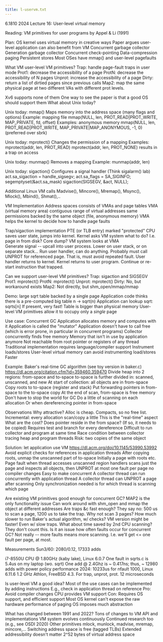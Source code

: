 ```yaml
---
title: l-uservm.txt
---
```


6.1810 2024 Lecture 16: User-level virtual memory

Reading: VM primitives for user programs by Appel & Li (1991)

Plan:
OS kernel uses virtual memory in creative ways
Paper argues user-level application can also benefit from VM
Concurrent garbage collector
Generation garbage collector
Concurrent check-pointing
Data-compression paging
Persistent stores
Most OSes have mmap() and user-level pagefaults

What VM user-level VM primitives?
Trap: handle page-fault traps in user mode
Prot1: decrease the accessibility of a page
ProtN: decrease the accessibility of N pages
Unprot: increase the accessibility of a page
Dirty: return a list of dirtied pages since previous calls
Map2: map the same physical page at two different VAs with
different prot levels.

Xv6 supports none of them
One way to see the paper is that a good OS should support them
What about Unix today?

Unix today: mmap()
Maps memory into the address space (many flags and options)
Example: mapping file
mmap(NULL, len, PROT_READ|PROT_WRITE, MAP_PRIVATE, fd, offset)
Examples: anonymous memory
mmap(NULL, len, PROT_READ|PROT_WRITE, MAP_PRIVATE|MAP_ANONYMOUS, -1, 0)
(preferred over sbrk)

Unix today: mprotect()
Changes the permission of a mapping
Examples:
mprotect(addr, len, PROT_READ)
mprotect(addr, len, PROT_NONE)
results in a trap on access

Unix today: munmap()
Removes a mapping
Example:
munmap(addr, len)

Unix today: sigaction()
Configures a signal handler
(Think sigalarm() lab)
act.sa_sigaction = handle_sigsegv;
act.sa_flags = SA_SIGINFO;
segemptyset(&act.sa_mask)
sigaction(SIGSEGV, &act, NULL);

Additional Linux VM calls
Madvise(), Mincore(), Mremap(), Msync(), Mlock(), Mbind(), Shmat(),..

VM Implementation
Address spaces consists of VMAs and page tables
VMA (virtual memory area)
contiguous range of virtual addresses
same permissions
backed by the same object (file, anonymous memory)
VMA helps the kernel to decide how to handle page faults

Trap/sigaction implementation
PTE (or TLB entry) marked "protected"
CPU saves user state, jumps into kernel.
Kernel asks VM system what to do?
I.e. page in from disk? Core dump?
VM system looks at VMA  
 Generate signal -- upcall into user process.
Lower on user stack, or on separate stack...
Run user handler, can do anything.
Probably must call UNPROT for referenced page.
That is, must avoid repeated fault.
User handler returns to kernel.
Kernel returns to user program.
Continue or re-start instruction that trapped.

Can we support user-level VM primitives?
Trap: sigaction and SIGSEGV
Prot1: mprotect()
ProtN: mprotect()
Unprot: mprotect()
Dirty: No, but workaround exists
Map2: Not directly, but shm_open/mmap/mmap

Demo: large sqrt table backed by a single page
Application code thinks there is a pre-computed big table
n -> sqrt(n)
Application can lookup sqrt: sqrts[n]
If present, very fast!
Table is bigger than physical memory
User-level VM primitives allow it to occupy only a _single_ page

Use case: Concurrent GC
Application allocates memory and computes with it
Application is called the "mutator"
Application doesn't have to call free
(which is error prone, in particular in concurrent programs)
Collector concurrently finds free memory
Memory that isn't in use by application anymore
Not reachable from root pointer or registers of any thread
Traditional implementation requires language/compiler support
Instrument loads/stores
User-level virtual memory can avoid instrumenting load/stores
Faster

Example: Baker's real-time GC algorithm (see toy version in baker.c)
https://dl.acm.org/citation.cfm?id=359460.359470
Divide heap into 2 regions: from-space and to-space
to-space is further divided in: scanned, unscanned, and new
At start of collection: all objects are in from-space
Copy roots to to-space (register and stack)
Put forwarding pointers in from-space to the to-space copy
At the end of scan, from-space is free memory
Don't have to stop the world for GC
Do a little of scanning on each allocation
Or when dereferencing pointer in from-space

Observations
Why attractive?
Alloc is cheap. Compacts, so no free list.
Incremental: every allocation scan/copy a little
This is the "real-time" aspect
What are the cost?
Does pointer reside in the from space? (If so, it needs to be copied)
Requires test and branch for every dereference
Difficult to run collector and program at same time
Race condition between collector tracing heap and program threads
Risk: two copies of the same object

Solution: let application use VM
https://dl.acm.org/doi/10.1145/53990.53992
Avoid explicit checks for references in application threads
After copying roots, unmap the unscanned part of to-space
Initially a page with roots etc.
Page fault when thread accesses unscanned region
handlers scans just the page and inspects all objects, then UNPROT
at most one fault per page
no compiler changes
Easy to make concurrent
A collector thread can run concurrently with application thread
A collector thread can UNPROT a page after scanning
Only synchronization needed is for which thread is scanning which page

Are existing VM primitives good enough for concurrent GC?
MAP2 is the only functionality issue
Can work around with shm_open and mmap the object at different addresses
Are traps &c fast enough?
They say no: 500 us to scan a page, 1200 us to take the trap.
Why not scan 3 pages?
How much slower to run Baker's actual algorithm, w/ checks?
VM version might be faster! Even w/ slow traps.
What about time saved by 2nd CPU scanning? They don't count this.
Is it an issue how often faults occur for concurrent GC?
Not really -- more faults means more scanning.
I.e. we'll get <= one fault per page, at most.

Measurements
Sun3/60: 2080/0.12, 17333 adds

i7-8550U CPU @ 1.80GHz (kaby lake), Linux 6.0.7
One fault in sqrts.c is 5.4us on my laptop (wo. sqrt)
One add @ 2.4Ghz is ~ 0.417ns; thus, ~ 12980 adds
with power policy performance
2024: 10233us for nfault 1000, Linux 6.11.6
1.2 GHz Athlon, FreeBSD 4.3. For trap, unprot, prot.
12 microseconds

Is user-level VM a good idea?
Most of the use cases can be implemented by adding instructions
E.g., check in application thread on reference
Pro:
Avoid compiler changes
CPU provides VM support
Con:
Requires OS support, and efficient support
Most OS kernel can't expose the raw hardware performance of paging
OS imposes much abstraction

What has changed between 1991 and 2022?
Tons of changes to VM API and implementations
VM system evolves continuously
Continued research too (e.g., see OSDI 2020)
Other primitives
mlock, munlock, madvise, mremap, mincore,...
Switching address space is free (tagged TLBs)
Extended addressibility doesn't matter
2^52 bytes of virtual address space
